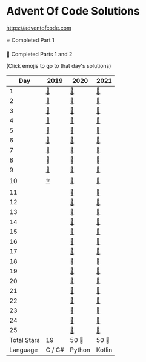 # Advent Of Code Solutions

<https://adventofcode.com>

:star: Completed Part 1

:star2: Completed Parts 1 and 2

(Click emojis to go to that day's solutions)

| Day         | 2019                  | 2020                  | 2021                                          |
| ----------- | --------------------- | --------------------- | --------------------------------------------- |
| 1           | [:star2:](2020/Day01) | [:star2:](2020/Day01) | [:star2:](2021/src/main/kotlin/days/Day01.kt) |
| 2           | [:star2:](2020/Day02) | [:star2:](2020/Day02) | [:star2:](2021/src/main/kotlin/days/Day02.kt) |
| 3           | [:star2:](2020/Day03) | [:star2:](2020/Day03) | [:star2:](2021/src/main/kotlin/days/Day03.kt) |
| 4           | [:star2:](2020/Day04) | [:star2:](2020/Day04) | [:star2:](2021/src/main/kotlin/days/Day04.kt) |
| 5           | [:star2:](2020/Day05) | [:star2:](2020/Day05) | [:star2:](2021/src/main/kotlin/days/Day05.kt) |
| 6           | [:star2:](2020/Day06) | [:star2:](2020/Day06) | [:star2:](2021/src/main/kotlin/days/Day06.kt) |
| 7           | [:star2:](2020/Day07) | [:star2:](2020/Day07) | [:star2:](2021/src/main/kotlin/days/Day07.kt) |
| 8           | [:star2:](2020/Day08) | [:star2:](2020/Day08) | [:star2:](2021/src/main/kotlin/days/Day08.kt) |
| 9           | [:star2:](2020/Day09) | [:star2:](2020/Day09) | [:star2:](2021/src/main/kotlin/days/Day09.kt) |
| 10          | [:star:](2020/Day10)  | [:star2:](2020/Day10) | [:star2:](2021/src/main/kotlin/days/Day10.kt) |
| 11          |                       | [:star2:](2020/Day11) | [:star2:](2021/src/main/kotlin/days/Day11.kt) |
| 12          |                       | [:star2:](2020/Day12) | [:star2:](2021/src/main/kotlin/days/Day12.kt) |
| 13          |                       | [:star2:](2020/Day13) | [:star2:](2021/src/main/kotlin/days/Day13.kt) |
| 14          |                       | [:star2:](2020/Day14) | [:star2:](2021/src/main/kotlin/days/Day14.kt) |
| 15          |                       | [:star2:](2020/Day15) | [:star2:](2021/src/main/kotlin/days/Day15.kt) |
| 16          |                       | [:star2:](2020/Day16) | [:star2:](2021/src/main/kotlin/days/Day16.kt) |
| 17          |                       | [:star2:](2020/Day17) | [:star2:](2021/src/main/kotlin/days/Day17.kt) |
| 18          |                       | [:star2:](2020/Day18) | [:star2:](2021/src/main/kotlin/days/Day18.kt) |
| 19          |                       | [:star2:](2020/Day19) | [:star2:](2021/src/main/kotlin/days/Day19.kt) |
| 20          |                       | [:star2:](2020/Day20) | [:star2:](2021/src/main/kotlin/days/Day20.kt) |
| 21          |                       | [:star2:](2020/Day21) | [:star2:](2021/src/main/kotlin/days/Day21.kt) |
| 22          |                       | [:star2:](2020/Day22) | [:star2:](2021/src/main/kotlin/days/Day22.kt) |
| 23          |                       | [:star2:](2020/Day23) | [:star2:](2021/src/main/kotlin/days/Day23.kt) |
| 24          |                       | [:star2:](2020/Day24) | [:star2:](2021/src/main/kotlin/days/Day24.kt) |
| 25          |                       | [:star2:](2020/Day25) | [:star2:](2021/src/main/kotlin/days/Day25.kt) |
| Total Stars | 19                    | 50 :tada:             | 50 :tada:                                     |
| Language    | C / C#                | Python                | Kotlin                                        |
